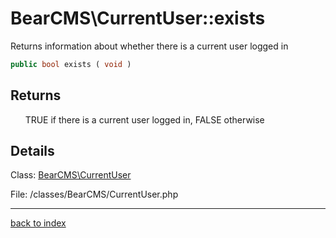 # BearCMS\CurrentUser::exists

Returns information about whether there is a current user logged in

```php
public bool exists ( void )
```

## Returns

&nbsp;&nbsp;&nbsp;&nbsp;&nbsp;&nbsp;TRUE if there is a current user logged in, FALSE otherwise

## Details

Class: [BearCMS\CurrentUser](bearcms.currentuser.class.md)

File: /classes/BearCMS/CurrentUser.php

---

[back to index](index.md)

